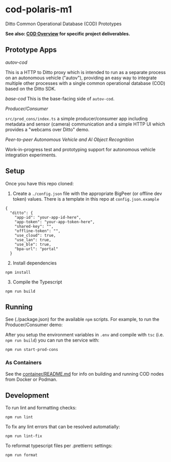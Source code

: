 # cod-polaris-m1

Ditto Common Operational Database (COD) Prototypes

**See also: [COD Overview](docs/README.md) for specific project deliverables.**

## Prototype Apps

_autov-cod_

This is a HTTP to Ditto proxy which is intended to run as a separate process on
an autonomous vehicle ("autov"), providing an easy way to integrate multiple other
processes with a single common operational database (COD) based on the Ditto SDK.

_base-cod_
This is the base-facing side of `autov-cod`.

_Producer/Consumer_

`src/prod_cons/index.ts` a simple producer/consumer app including metadata and
sensor (camera) communication and a simple HTTP UI which provides a "webcams
over Ditto" demo.

_Peer-to-peer Autonomous Vehicle and AI Object Recognition_

Work-in-progress test and prototyping support for autonomous vehicle
integration experiments.

## Setup

Once you have this repo cloned:

1. Create a `./config.json` file with the appropriate BigPeer (or offline dev
   token) values. There is a template in this repo at `config.json.example`

```
{
  "ditto": {
    "app-id": "your-app-id-here",
    "app-token": "your-app-token-here",
    "shared-key": "",
    "offline-token": "",
    "use_cloud": true,
    "use_lan": true,
    "use_ble": true,
    "bpa-url": "portal"
  }
```

2. Install dependencies

```
npm install
```

3. Compile the Typescript

```
npm run build
```

## Running

See (./package.json) for the available `npm` scripts. For example, to run the Producer/Consumer demo:

After you setup the environment variables in `.env` and compile with `tsc`
(i.e. `npm run build`) you can run the service with:

```
npm run start-prod-cons
```

### As Containers

See the [container/README.md](container/README.md) for info on building and running COD nodes from Docker or Podman.

## Development

To run lint and formatting checks:

```
npm run lint
```

To fix any lint errors that can be resolved automatially:

```
npm run lint-fix
```

To reformat typescript files per .prettierrc settings:

```
npm run format
```
